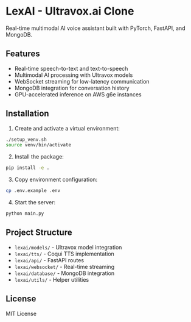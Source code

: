 # LexAI - Ultravox.ai Clone

Real-time multimodal AI voice assistant built with PyTorch, FastAPI, and MongoDB.

## Features

- Real-time speech-to-text and text-to-speech
- Multimodal AI processing with Ultravox models
- WebSocket streaming for low-latency communication
- MongoDB integration for conversation history
- GPU-accelerated inference on AWS g6e instances

## Installation

1. Create and activate a virtual environment:
```bash
./setup_venv.sh
source venv/bin/activate
```

2. Install the package:
```bash
pip install -e .
```

3. Copy environment configuration:
```bash
cp .env.example .env
```

4. Start the server:
```bash
python main.py
```

## Project Structure

- `lexai/models/` - Ultravox model integration
- `lexai/tts/` - Coqui TTS implementation
- `lexai/api/` - FastAPI routes
- `lexai/websocket/` - Real-time streaming
- `lexai/database/` - MongoDB integration
- `lexai/utils/` - Helper utilities

## License

MIT License